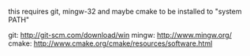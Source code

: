 this requires git, mingw-32 and maybe cmake to be installed to "system PATH"

git: http://git-scm.com/download/win
mingw: http://www.mingw.org/
cmake: http://www.cmake.org/cmake/resources/software.html
